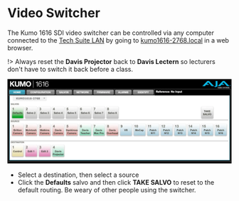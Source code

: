 [av-panels]: /av-panels.md
[clearcom]: /clearcom.md
[control-room]: /control-room.md
[dante]: /dante.md
[edit-rooms]: /edit-rooms.md
[lan]: /lan.md
[machine-room]: /machine-room.md
[mtl]: /mtl.md
[video-switcher]: /video-switcher.md
[workshop]: /workshop.md
[helpdesk]: https://sites.google.com/umich.edu/pat/helpdesk
[training]: https://sites.google.com/umich.edu/pat/training

# Video Switcher

The Kumo 1616 SDI video switcher can be controlled via any computer connected to the [Tech Suite LAN][lan] by going to [kumo1616-2768.local](http://kumo1616-2768.local/) in a web browser.

!> Always reset the **Davis Projector** back to **Davis Lectern** so lecturers don't have to switch it back before a class.

![](/_media/sw-kumo-ui.webp)

- Select a destination, then select a source
- Click the **Defaults** salvo and then click **TAKE SALVO** to reset to the default routing. Be weary of other people using the switcher.